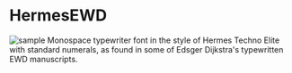 # HermesEWD
![sample](https://user-images.githubusercontent.com/5420194/69602403-7ef2f300-0fe5-11ea-8524-8a2d1c9ce3ed.png)
Monospace typewriter font in the style of Hermes Techno Elite with standard numerals, as found in some of Edsger Dijkstra's typewritten EWD manuscripts.
